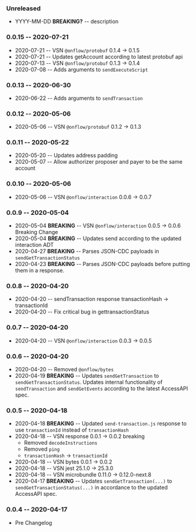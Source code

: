 ### Unreleased

- YYYY-MM-DD **BREAKING?** -- description

### 0.0.15 -- 2020-07-21

- 2020-07-21 -- VSN `@onflow/protobuf` 0.1.4 -> 0.1.5
- 2020-07-21 -- Updates getAccount according to latest protobuf api
- 2020-07-13 -- VSN `@onflow/protobuf` 0.1.3 -> 0.1.4
- 2020-07-08 -- Adds arguments to `sendExecuteScript`

### 0.0.13 -- 2020-06-30

- 2020-06-22 -- Adds arguments to `sendTransaction`

### 0.0.12 -- 2020-05-06

- 2020-05-06 -- VSN `@onflow/protobuf` 0.1.2 -> 0.1.3

### 0.0.11 -- 2020-05-22

- 2020-05-20 -- Updates address padding
- 2020-05-07 -- Allow authorizer proposer and payer to be the same account

### 0.0.10 -- 2020-05-06

- 2020-05-06 -- VSN `@onflow/interaction` 0.0.6 -> 0.0.7

### 0.0.9 -- 2020-05-04

- 2020-05-04 **BREAKING** -- VSN `@onflow/interaction` 0.0.5 -> 0.0.6 Breaking Change
- 2020-05-04 **BREAKING** -- Updates send according to the updated interaction ADT
- 2020-04-27 **BREAKING** -- Parses JSON-CDC payloads in `sendGetTransactionStatus`
- 2020-04-23 **BREAKING** -- Parses JSON-CDC payloads before putting them in a response.

### 0.0.8 -- 2020-04-20

- 2020-04-20 -- sendTransaction response transactionHash -> transactionId
- 2020-04-20 -- Fix critical bug in gettransactionStatus

### 0.0.7 -- 2020-04-20

- 2020-04-20 -- VSN `@onflow/interaction` 0.0.3 -> 0.0.5

### 0.0.6 -- 2020-04-20

- 2020-04-20 -- Removed `@onflow/bytes`
- 2020-04-19 **BREAKING** -- Updates `sendGetTransaction` to `sendGetTransactionStatus`. Updates internal functionality of `sendTransaction` and `sendGetEvents` according to the latest AccessAPI spec.

### 0.0.5 -- 2020-04-18

- 2020-04-18 **BREAKING** -- Updated `send-transaction.js` response to use `transactionId` instead of `transactionHash`
- 2020-04-18 -- VSN response 0.0.1 -> 0.0.2 breaking
  - Removed `decodeInstructions`
  - Removed `ping`
  - `transactionHash` -> `transactionId`
- 2020-04-18 -- VSN bytes 0.0.1 -> 0.0.2
- 2020-04-18 -- VSN jest 25.1.0 -> 25.3.0
- 2020-04-18 -- VSN microbundle 0.11.0 -> 0.12.0-next.8
- 2020-04-17 **BREAKING** -- Updates `sendGetTransaction(...)` to `sendGetTransactionStatus(...)` in accordance to the updated AccessAPI spec.

### 0.0.4 -- 2020-04-17

- Pre Changelog
